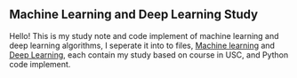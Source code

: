 ## Machine Learning and Deep Learning Study

Hello! This is my study note and code implement of machine learning and deep learning algorithms, I seperate it into to files, [Machine learning](#MachineLearning) and [Deep Learning](#DeepLearning), each contain my study based on course in USC, and Python code implement.
